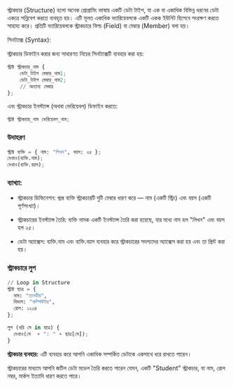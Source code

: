 স্ট্রাকচার (Structure) হলো অনেক প্রোগ্রামিং ভাষায় একটি ডেটা টাইপ, যা এক বা একাধিক বিভিন্ন ধরনের ডেটা একত্রে সন্নিবেশ করতে ব্যবহৃত হয়। এটি মূলত একাধিক ভ্যারিয়েবলকে একটি একক ইউনিট হিসেবে সংরক্ষণ করতে সাহায্য করে। প্রতিটি ভ্যারিয়েবলকে স্ট্রাকচারে ফিল্ড (Field) বা মেম্বার (Member) বলা হয়।

সিনট্যাক্স (Syntax):

স্ট্রাকচার ডিফাইন করার জন্য সাধারণত নিচের সিনট্যাক্সটি ব্যবহার করা হয়:
```py
স্ট্রাক্ট স্ট্রাকচার_নাম {
    ডেটা_টাইপ মেম্বার_নাম1;
    ডেটা_টাইপ মেম্বার_নাম2;
    // অন্যান্য মেম্বার
};
```
এবং স্ট্রাকচার ইনস্ট্যান্স (অথবা ভেরিয়েবল) ডিফাইন করতে:
```py
স্ট্রাক্ট স্ট্রাকচার_নাম ভেরিয়েবল_নাম;
```
### উদাহরণ
```py
স্ট্রাক্ট ব্যক্তি = { নাম: "লিখন", বয়স: ২৫ };
দেখাও(ব্যক্তি.নাম);
দেখাও(ব্যক্তি.বয়স);
```
### ব্যাখ্যা:
- স্ট্রাকচার ডিফিনেশন: ```স্ট্রাক্ট``` ব্যক্তি স্ট্রাকচারটি দুটি মেম্বার ধারণ করে — নাম (একটি স্ট্রিং) এবং বয়স (একটি পূর্ণসংখ্যা)।

- স্ট্রাকচারের ইনস্ট্যান্স তৈরি: ব্যক্তি নামক একটি ইনস্ট্যান্স তৈরি করা হয়েছে, যার মধ্যে নাম হল "লিখন" এবং বয়স হল ২৫।

- ডেটা অ্যাক্সেস: ব্যক্তি.নাম এবং ব্যক্তি.বয়স ব্যবহার করে স্ট্রাকচারের সদস্যদের অ্যাক্সেস করা হয় এবং তা প্রিন্ট করা হয়।
### স্ট্রাকচারে লুপ
```py
// Loop in Structure
স্ট্রাক্ট ছাত্র = {
  নাম: "তানভীর",
  বিভাগ: "কম্পিউটার",
  রোল: ১২৩৪
};

লুপ (ধরি সে in ছাত্র) {
  দেখাও(সে  + ": " + ছাত্র[সে]);
}
```

**স্ট্রাকচার ব্যবহার:**
এটি ব্যবহার করে আপনি একাধিক সম্পর্কিত ডেটাকে একসাথে ধরে রাখতে পারেন।

স্ট্রাকচারের মাধ্যমে আপনি জটিল ডেটা মডেল তৈরি করতে পারেন যেমন, একটি "Student" স্ট্রাকচার, যা নাম, রোল নম্বর, মার্কস ইত্যাদি ধারণ করতে পারে।
